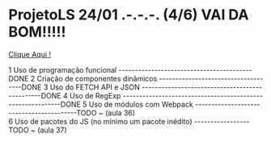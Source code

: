 # ProjetoLS   24/01 .-.-.-.  (4/6) VAI DA BOM!!!!!
 
<a href = 'https://anajl.github.io/ProjetoLS2/site/index.html' resl = 'nofollow' target = "_blank"> Clique Aqui ! </a><br>


1	Uso de programação funcional -----------------------------------------DONE
2	Criação de componentes dinâmicos ------------------------------------DONE 
3	Uso do FETCH API e JSON -----------------------------------------------DONE 
4	Uso de RegExp -----------------------------------------------------------DONE 
5	Uso de módulos com Webpack -----------------------------------------TODO ~ (aula 36)<br>
6	Uso de pacotes do JS (no mínimo um pacote inédito) -----------------TODO ~ (aula 37)<br> 

